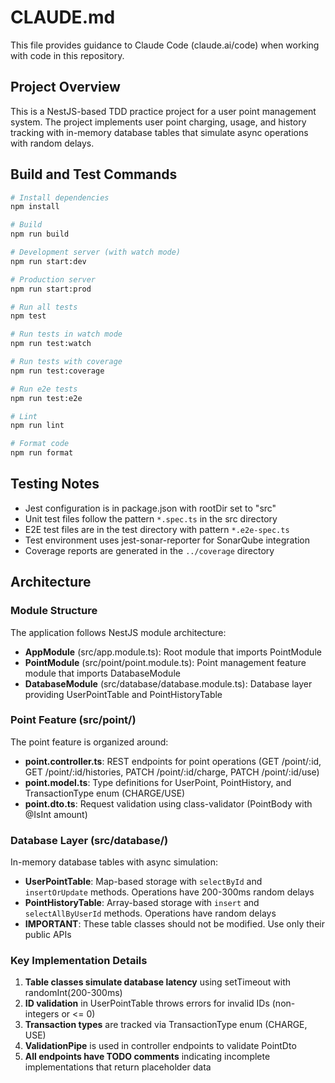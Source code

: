 # CLAUDE.md

This file provides guidance to Claude Code (claude.ai/code) when working with code in this repository.

## Project Overview

This is a NestJS-based TDD practice project for a user point management system. The project implements user point charging, usage, and history tracking with in-memory database tables that simulate async operations with random delays.

## Build and Test Commands

```bash
# Install dependencies
npm install

# Build
npm run build

# Development server (with watch mode)
npm run start:dev

# Production server
npm run start:prod

# Run all tests
npm test

# Run tests in watch mode
npm run test:watch

# Run tests with coverage
npm run test:coverage

# Run e2e tests
npm run test:e2e

# Lint
npm run lint

# Format code
npm run format
```

## Testing Notes

- Jest configuration is in package.json with rootDir set to "src"
- Unit test files follow the pattern `*.spec.ts` in the src directory
- E2E test files are in the test directory with pattern `*.e2e-spec.ts`
- Test environment uses jest-sonar-reporter for SonarQube integration
- Coverage reports are generated in the `../coverage` directory

## Architecture

### Module Structure

The application follows NestJS module architecture:

- **AppModule** (src/app.module.ts): Root module that imports PointModule
- **PointModule** (src/point/point.module.ts): Point management feature module that imports DatabaseModule
- **DatabaseModule** (src/database/database.module.ts): Database layer providing UserPointTable and PointHistoryTable

### Point Feature (src/point/)

The point feature is organized around:
- **point.controller.ts**: REST endpoints for point operations (GET /point/:id, GET /point/:id/histories, PATCH /point/:id/charge, PATCH /point/:id/use)
- **point.model.ts**: Type definitions for UserPoint, PointHistory, and TransactionType enum (CHARGE/USE)
- **point.dto.ts**: Request validation using class-validator (PointBody with @IsInt amount)

### Database Layer (src/database/)

In-memory database tables with async simulation:
- **UserPointTable**: Map-based storage with `selectById` and `insertOrUpdate` methods. Operations have 200-300ms random delays
- **PointHistoryTable**: Array-based storage with `insert` and `selectAllByUserId` methods. Operations have random delays
- **IMPORTANT**: These table classes should not be modified. Use only their public APIs

### Key Implementation Details

1. **Table classes simulate database latency** using setTimeout with randomInt(200-300ms)
2. **ID validation** in UserPointTable throws errors for invalid IDs (non-integers or <= 0)
3. **Transaction types** are tracked via TransactionType enum (CHARGE, USE)
4. **ValidationPipe** is used in controller endpoints to validate PointDto
5. **All endpoints have TODO comments** indicating incomplete implementations that return placeholder data

